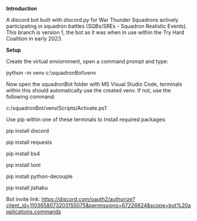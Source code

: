 <b>Introduction</b>

A discord bot built with discord.py for War Thunder Squadrons actively participating in squadron battles (SQBs/SREs - Squadron Realistic Events).
This branch is version 1, the bot as it was when in use within the Try Hard Coalition in early 2023.



<b>Setup</b>

Create the virtual enviornment, open a command prompt and type: 

python -m venv c:\squadronBot\venv


Now open the squadronBot folder with MS Visual Studio Code, terminals within this should automatically use the created venv. If not, use the following command:

c:/squadronBot/venv/Scripts/Activate.ps1


Use pip within one of these terminals to install required packages:

pip install discord

pip install requests

pip install bs4

pip install lxml

pip install python-decouple

pip install jishaku


Bot invite link: https://discord.com/oauth2/authorize?client_id=1103658073203155075&permissions=67226624&scope=bot%20applications.commands
